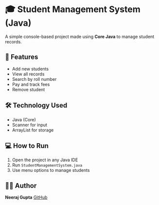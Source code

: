 # 🎓 Student Management System (Java)

A simple console-based project made using **Core Java** to manage student records.

## 🚀 Features

* Add new students
* View all records
* Search by roll number
* Pay and track fees
* Remove student

## 🛠️ Technology Used

* Java (Core)
* Scanner for input
* ArrayList for storage

## 💻 How to Run

1. Open the project in any Java IDE
2. Run `StudentManagementSystem.java`
3. Use menu options to manage students

## 👨‍💻 Author

**Neeraj Gupta**
[GitHub](https://github.com/neerajgupta9621)

